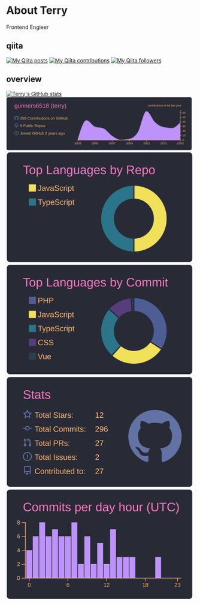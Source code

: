 # About Terry

Frontend Engieer


## qiita
[![My Qiita posts](https://qiita-badge.apiapi.app/s/terry_6518/posts.svg)](http://qiita.com/terry_6518)
[![My Qiita contributions](https://qiita-badge.apiapi.app/s/terry_6518/contributions.svg)](http://qiita.com/terry_6518)
[![My Qiita followers](https://qiita-badge.apiapi.app/s/terry_6518/followers.svg)](http://qiita.com/terry_6518)

## overview
[![Terry's GitHub stats](https://github-readme-stats.vercel.app/api?username=gunners6518)](https://github.com/anuraghazra/github-readme-stats)
[![](https://raw.githubusercontent.com/gunners6518/gunners6518/master/profile-summary-card-output/dracula/0-profile-details.svg)](https://github.com/vn7n24fzkq/github-profile-summary-cards)
[![](https://raw.githubusercontent.com/gunners6518/gunners6518/master/profile-summary-card-output/dracula/1-repos-per-language.svg)](https://github.com/vn7n24fzkq/github-profile-summary-cards) [![](https://raw.githubusercontent.com/gunners6518/gunners6518/master/profile-summary-card-output/dracula/2-most-commit-language.svg)](https://github.com/vn7n24fzkq/github-profile-summary-cards)
[![](https://raw.githubusercontent.com/gunners6518/gunners6518/master/profile-summary-card-output/dracula/3-stats.svg)](https://github.com/vn7n24fzkq/github-profile-summary-cards) [![](https://raw.githubusercontent.com/gunners6518/gunners6518/master/profile-summary-card-output/dracula/4-productive-time.svg)](https://github.com/vn7n24fzkq/github-profile-summary-cards)
                





